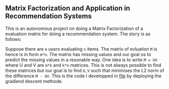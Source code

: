 ## Matrix Factorization and Application in Recommendation Systems

This is an autonomous project on doing a Matrix Factorization of a evaluation matrix for doing a recommendation system. The story is as follows:

Suppose there are `m` users evaluating `n` items. The matrix of evluation `M` is hence is in form `m*n`. The matrix has
missing values and our goal os to predict the missing values in a resonable way. One idea is to write `M = UV` where U and V are `m*k` and `k*n` matrices. This is not always possible to find these matrices but our goal is to find `U,V` such that minimises the L2 norm of the difference `M - UV`. This is the code I developped in [file](https://github.com/saeedhadikhanloo/MyProjectsCodes/blob/master/Recommandation%20System/Rec1.ipynb) by deploying the gradiend descent methode.
